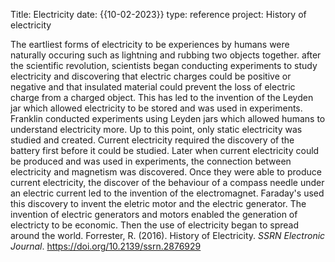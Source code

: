 Title: Electricity
date: {{10-02-2023}}
type: reference
project: History of electricity

The eartliest forms of electricity to be experiences by humans were naturally occuring such as lightning and rubbing two objects together. after the scientific revolution, scientists began conducting experiments to study electricity and discovering that electric charges could be positive or negative and that insulated material could prevent the loss of electric charge from a charged object. This has led to the invention of the Leyden jar which allowed electricity to be stored and was used in experiments. Franklin conducted experiments using Leyden jars which allowed humans to understand electricity more. Up to this point, only static electricity was studied and created. Current electricity required the discovery of the battery first before it could be studied. Later when current electricity could be produced and was used in experiments, the connection between electricity and magnetism was discovered. Once they were able to produce current electricity, the discover of the behaviour of a compass needle under an electric current led to the invention of the electromagnet. Faraday's used this discovery to invent the eletric motor and the electric generator. The invention of electric generators and motors enabled the generation of electricty to be economic. Then the use of electricity began to spread around the world.
Forrester, R. (2016). History of Electricity. _SSRN Electronic Journal_. https://doi.org/10.2139/ssrn.2876929

